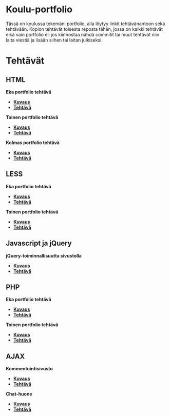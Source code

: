 # Koulu-portfolio
Tässä on koulussa tekemäni portfolio, alla löytyy linkit tehtävänantoon sekä tehtävään. Kopion tehtävät toisesta reposta tähän, jossa on kaikki tehtävät eikä vain portfolio eli jos kiinnostaa nähdä commitit tai muut tehtävät niin laita viestiä ja lisään siihen tai laitan julkiseksi.
# Tehtävät
## HTML
<b>Eka portfolio tehtävä<b>
- [Kuvaus](https://moodle.omnia.fi/mod/page/view.php?id=322777)
- [Tehtävä](https://github.com/ohuji/koulu-portfolio/blob/master/HTML/Harjoitus2/Teht%C3%A4v%C3%A42.html)
  
<b>Toinen portfolio tehtävä<b>
- [Kuvaus](https://moodle.omnia.fi/mod/page/view.php?id=322780)
- [Tehtävä](https://github.com/ohuji/koulu-portfolio/blob/master/HTML/Harjoitus5/Teht%C3%A4v%C3%A45.html)
  
<b>Kolmas portfolio tehtävä<b>
- [Kuvaus](https://moodle.omnia.fi/mod/page/view.php?id=322781)
- [Tehtävä](https://github.com/ohuji/koulu-portfolio/blob/master/HTML/Harjoitus6/Teht%C3%A4v%C3%A46.html)
## LESS
<b>Eka portfolio tehtävä<b>
- [Kuvaus](https://moodle.omnia.fi/mod/page/view.php?id=322785)
- [Tehtävä](https://github.com/ohuji/koulu-portfolio/tree/master/LESS/Toteutus1)
  
<b>Toinen portfolio tehtävä<b>
- [Kuvaus](https://moodle.omnia.fi/mod/page/view.php?id=322786)
- [Tehtävä](https://github.com/ohuji/koulu-portfolio/tree/master/LESS/Toteutus2)
## Javascript ja jQuery
<b>jQuery-toiminnallisuutta sivustolla<b>
- [Kuvaus](https://moodle.omnia.fi/mod/page/view.php?id=325714)
- [Tehtävä](https://github.com/ohuji/koulu-portfolio/tree/master/Javascript%20ja%20jQuery/jQuery-sivu)

## PHP
<b>Eka portfolio tehtävä<b>
- [Kuvaus](https://moodle.omnia.fi/mod/page/view.php?id=323855)
- [Tehtävä](https://github.com/ohuji/koulu-portfolio/tree/master/PHP/portfoliotehtava1)

<b>Toinen portfolio tehtävä<b>
- [Kuvaus](https://moodle.omnia.fi/mod/page/view.php?id=323856)
- [Tehtävä](https://github.com/ohuji/koulu-portfolio/tree/master/PHP/portfoliotehtava2)
## AJAX
<b>Kommentointisivusto<b>
- [Kuvaus](https://moodle.omnia.fi/mod/page/view.php?id=325712)
- [Tehtävä](https://github.com/ohuji/koulu-portfolio/tree/master/AJAX/kommentointisivusto)
  
<b>Chat-huone<b>
- [Kuvaus](https://moodle.omnia.fi/mod/page/view.php?id=325713)
- [Tehtävä](https://github.com/ohuji/koulu-portfolio/tree/master/AJAX/chat-huone)
